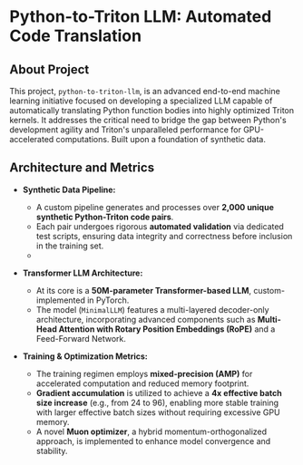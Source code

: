 # Python-to-Triton LLM: Automated Code Translation

## About Project

This project, `python-to-triton-llm`, is an advanced end-to-end machine learning initiative focused on developing a specialized LLM capable of automatically translating Python function bodies into highly optimized Triton kernels. It addresses the critical need to bridge the gap between Python's development agility and Triton's unparalleled performance for GPU-accelerated computations. Built upon a foundation of synthetic data.
## Architecture and Metrics



* **Synthetic Data Pipeline:**
    * A custom pipeline generates and processes over **2,000 unique synthetic Python-Triton code pairs**.
    * Each pair undergoes rigorous **automated validation** via dedicated test scripts, ensuring data integrity and correctness before inclusion in the training set.
    * 
* **Transformer LLM Architecture:**
    * At its core is a **50M-parameter Transformer-based LLM**, custom-implemented in PyTorch.
    * The model (`MinimalLLM`) features a multi-layered decoder-only architecture, incorporating advanced components such as **Multi-Head Attention with Rotary Position Embeddings (RoPE)** and a Feed-Forward Network.

* **Training & Optimization Metrics:**
    * The training regimen employs **mixed-precision (AMP)** for accelerated computation and reduced memory footprint.
    * **Gradient accumulation** is utilized to achieve a **4x effective batch size increase** (e.g., from 24 to 96), enabling more stable training with larger effective batch sizes without requiring excessive GPU memory.
    * A novel **Muon optimizer**, a hybrid momentum-orthogonalized approach, is implemented to enhance model convergence and stability.


